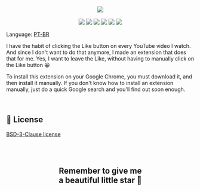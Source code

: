 <br>

<p align="center">
    <a href="https://github.com/sponsors/melchisedech333"><img src="https://img.shields.io/badge/sponsor-30363D?style=for-the-badge&logo=GitHub-Sponsors&logoColor=#white" ></a>
    <br><br>
    <img src="https://badgen.net/badge/love level/8 of 10/purple" >
    <img src="https://img.shields.io/github/languages/count/melchisedech333/youtube-auto-like?color=%23f34b7d" >
    <img src="https://img.shields.io/github/languages/top/melchisedech333/youtube-auto-like?color=%23f34b7d" >
    <img src="https://img.shields.io/github/directory-file-count/melchisedech333/youtube-auto-like" >
    <img src="https://img.shields.io/github/repo-size/melchisedech333/youtube-auto-like" >
    <img src="https://img.shields.io/github/license/melchisedech333/youtube-auto-like" >
</p>

Language: <a href="readme-pt.md">PT-BR</a>

I have the habit of clicking the Like button on every YouTube video I watch. And since I don't want to do that anymore, I made an extension that does that for me. Yes, I want to leave the Like, without having to manually click on the Like button 😀

To install this extension on your Google Chrome, you must download it, and then install it manually. If you don't know how to install an extension manually, just do a quick Google search and you'll find out soon enough.


<br>

:scroll: License
---

[ BSD-3-Clause license](./license)

<br><br>

<div align="center">

## Remember to give me <br> a beautiful little star :star_struck:

</div>


